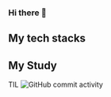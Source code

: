 ### Hi there 👋

<h2>My tech stacks</h2>

<h2>My Study</h2>

TIL ![GitHub commit activity](https://img.shields.io/github/commit-activity/w/HoyiTT/TIL)

<!--
**HoyiTT/HoyiTT** is a ✨ _special_ ✨ repository because its `README.md` (this file) appears on your GitHub profile.

Here are some ideas to get you started:

- 🔭 I’m currently working on ...
- 🌱 I’m currently learning ...
- 👯 I’m looking to collaborate on ...
- 🤔 I’m looking for help with ...
- 💬 Ask me about ...
- 📫 How to reach me: ...
- 😄 Pronouns: ...
- ⚡ Fun fact: ...
-->
